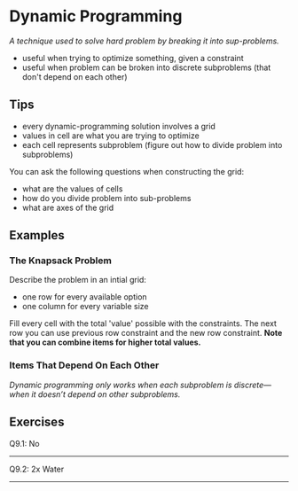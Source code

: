 # Dynamic Programming
*A technique used to solve hard problem by breaking it into sup-problems.*

- useful when trying to optimize something, given a constraint
- useful when problem can be broken into discrete subproblems (that don't depend on each other)

## Tips
- every dynamic-programming solution involves a grid
- values in cell are what you are trying to optimize
- each cell represents subproblem (figure out how to divide problem into subproblems)

You can ask the following questions when constructing the grid:
- what are the values of cells
- how do you divide problem into sub-problems
- what are axes of the grid

## Examples
### The Knapsack Problem
Describe the problem in an intial grid:
- one row for every available option
- one column for every variable size

Fill every cell with the total 'value' possible with the constraints.
The next row you can use previous row constraint and the new row constraint.
**Note that you can combine items for higher total values.**

### Items That Depend On Each Other
*Dynamic programming only works when each subproblem is discrete—when it doesn’t depend on other subproblems.*

## Exercises
Q9.1:
No

---
Q9.2:
2x Water

---